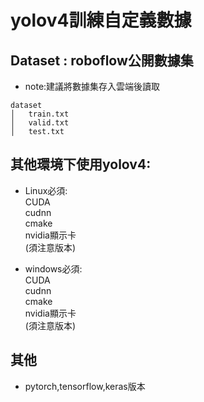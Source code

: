 # yolov4訓練自定義數據

## Dataset : roboflow公開數據集

* note:建議將數據集存入雲端後讀取

```
dataset
│   train.txt
│   valid.txt    
│   test.txt
```


## 其他環境下使用yolov4:
* Linux必須:<br>
             CUDA<br>
             cudnn<br>
             cmake<br>
             nvidia顯示卡<br>
             (須注意版本)<br>
         
* windows必須:<br>
              CUDA<br>
              cudnn<br>
              cmake<br>
              nvidia顯示卡<br>
              (須注意版本)<br>
              
## 其他
* pytorch,tensorflow,keras版本

